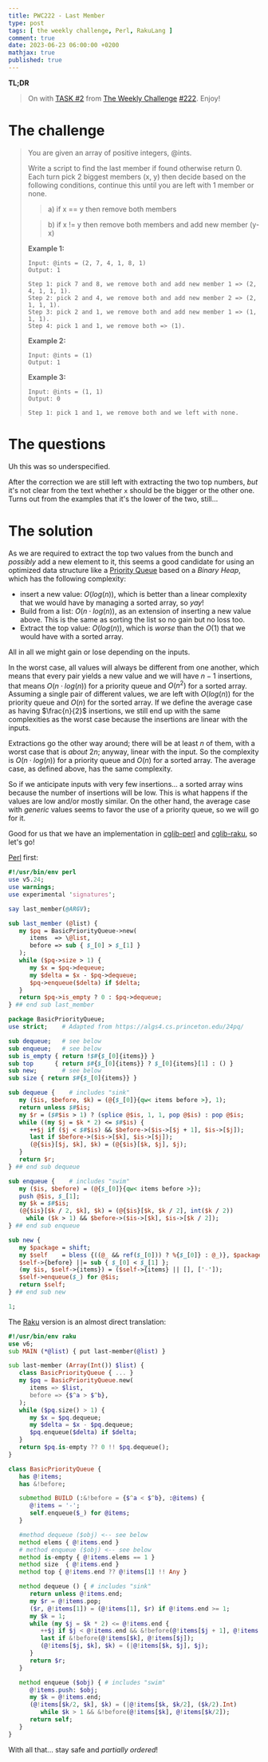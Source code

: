 ```yaml
---
title: PWC222 - Last Member
type: post
tags: [ the weekly challenge, Perl, RakuLang ]
comment: true
date: 2023-06-23 06:00:00 +0200
mathjax: true
published: true
---
```


**TL;DR**

> On with [TASK #2][] from [The Weekly Challenge][] [#222][].
> Enjoy!

# The challenge

> You are given an array of positive integers, @ints.
>
> Write a script to find the last member if found otherwise return 0. Each
> turn pick 2 biggest members (x, y) then decide based on the following
> conditions, continue this until you are left with 1 member or none.
>
>> a) if x == y then remove both members
>
>> b) if x != y then remove both members and add new member (y-x)
>
> **Example 1:**
>
>     Input: @ints = (2, 7, 4, 1, 8, 1)
>     Output: 1
>     
>     Step 1: pick 7 and 8, we remove both and add new member 1 => (2, 4, 1, 1, 1).
>     Step 2: pick 2 and 4, we remove both and add new member 2 => (2, 1, 1, 1).
>     Step 3: pick 2 and 1, we remove both and add new member 1 => (1, 1, 1).
>     Step 4: pick 1 and 1, we remove both => (1).
>
> **Example 2:**
>
>     Input: @ints = (1)
>     Output: 1
>
> **Example 3:**
>
>     Input: @ints = (1, 1)
>     Output: 0
>     
>     Step 1: pick 1 and 1, we remove both and we left with none.

# The questions

Uh this was so underspecified.

After the correction we are still left with extracting the two top numbers,
*but* it's not clear from the text whether `x` should be the bigger or the
other one. Turns out from the examples that it's the lower of the two,
still...

# The solution

As we are required to extract the top two values from the bunch and
*possibly* add a new element to it, this seems a good candidate for using an
optimized data structure like a [Priority Queue][] based on a *Binary Heap*, which has the following complexity:

- insert a new value: $O(log(n))$, which is better than a linear complexity
  that we would have by managing a sorted array, so *yay*!
- Build from a list: $O(n \cdot log(n))$, as an extension of inserting a new
  value above. This is the same as sorting the list so no gain but no loss
  too.
- Extract the top value: $O(log(n))$, which is *worse* than the $O(1)$ that
  we would have with a sorted array.

All in all we might gain or lose depending on the inputs.

In the worst case, all values will always be different from one another,
which means that every pair yields a new value and we will have $n - 1$
insertions, that means $O(n \cdot log(n))$ for a priority queue and $O(n^2)$
for a sorted array. Assuming a single pair of different values, we are left
with $O(log(n))$ for the priority queue and $O(n)$ for the sorted array. If
we define the average case as having $\frac{n}{2}$ insertions, we still end
up with the same complexities as the worst case because the insertions are
linear with the inputs.

Extractions go the other way around; there will be at least $n$ of them,
with a worst case that is *about* $2n$; anyway, linear with the input. So
the complexity is $O(n \cdot log(n))$ for a priority queue and $O(n)$ for a
sorted array. The average case, as defined above, has the same complexity.

So if we anticipate inputs with very few insertions... a sorted array wins
because the number of insertions will be low. This is what happens if the
values are low and/or mostly similar. On the other hand, the average case
with *generic* values seems to favor the use of a priority queue, so we will
go for it.

Good for us that we have an implementation in [cglib-perl][] and
[cglib-raku][], so let's go!

[Perl][] first:

```perl
#!/usr/bin/env perl
use v5.24;
use warnings;
use experimental 'signatures';

say last_member(@ARGV);

sub last_member (@list) {
   my $pq = BasicPriorityQueue->new(
      items  => \@list,
      before => sub { $_[0] > $_[1] }
   );
   while ($pq->size > 1) {
      my $x = $pq->dequeue;
      my $delta = $x - $pq->dequeue;
      $pq->enqueue($delta) if $delta;
   }
   return $pq->is_empty ? 0 : $pq->dequeue;
} ## end sub last_member

package BasicPriorityQueue;
use strict;    # Adapted from https://algs4.cs.princeton.edu/24pq/

sub dequeue;   # see below
sub enqueue;   # see below
sub is_empty { return !$#{$_[0]{items}} }
sub top      { return $#{$_[0]{items}} ? $_[0]{items}[1] : () }
sub new;       # see below
sub size { return $#{$_[0]{items}} }

sub dequeue {    # includes "sink"
   my ($is, $before, $k) = (@{$_[0]}{qw< items before >}, 1);
   return unless $#$is;
   my $r = ($#$is > 1) ? (splice @$is, 1, 1, pop @$is) : pop @$is;
   while ((my $j = $k * 2) <= $#$is) {
      ++$j if ($j < $#$is) && $before->($is->[$j + 1], $is->[$j]);
      last if $before->($is->[$k], $is->[$j]);
      (@{$is}[$j, $k], $k) = (@{$is}[$k, $j], $j);
   }
   return $r;
} ## end sub dequeue

sub enqueue {    # includes "swim"
   my ($is, $before) = (@{$_[0]}{qw< items before >});
   push @$is, $_[1];
   my $k = $#$is;
   (@{$is}[$k / 2, $k], $k) = (@{$is}[$k, $k / 2], int($k / 2))
     while ($k > 1) && $before->($is->[$k], $is->[$k / 2]);
} ## end sub enqueue

sub new {
   my $package = shift;
   my $self    = bless {((@_ && ref($_[0])) ? %{$_[0]} : @_)}, $package;
   $self->{before} ||= sub { $_[0] < $_[1] };
   (my $is, $self->{items}) = ($self->{items} || [], ['-']);
   $self->enqueue($_) for @$is;
   return $self;
} ## end sub new

1;
```

The [Raku][] version is an almost direct translation:

```raku
#!/usr/bin/env raku
use v6;
sub MAIN (*@list) { put last-member(@list) }

sub last-member (Array(Int()) $list) {
   class BasicPriorityQueue { ... }
   my $pq = BasicPriorityQueue.new(
      items => $list,
      before => {$^a > $^b},
   );
   while ($pq.size() > 1) {
      my $x = $pq.dequeue;
      my $delta = $x - $pq.dequeue;
      $pq.enqueue($delta) if $delta;
   }
   return $pq.is-empty ?? 0 !! $pq.dequeue();
}

class BasicPriorityQueue {
   has @!items;
   has &!before;

   submethod BUILD (:&!before = {$^a < $^b}, :@items) {
      @!items = '-';
      self.enqueue($_) for @items;
   }

   #method dequeue ($obj) <-- see below
   method elems { @!items.end }
   # method enqueue ($obj) <-- see below
   method is-empty { @!items.elems == 1 }
   method size  { @!items.end }
   method top { @!items.end ?? @!items[1] !! Any }

   method dequeue () { # includes "sink"
      return unless @!items.end;
      my $r = @!items.pop;
      ($r, @!items[1]) = (@!items[1], $r) if @!items.end >= 1;
      my $k = 1;
      while (my $j = $k * 2) <= @!items.end {
         ++$j if $j < @!items.end && &!before(@!items[$j + 1], @!items[$j]);
         last if &!before(@!items[$k], @!items[$j]);
         (@!items[$j, $k], $k) = (|@!items[$k, $j], $j);
      }
      return $r;
   }

   method enqueue ($obj) { # includes "swim"
      @!items.push: $obj;
      my $k = @!items.end;
      (@!items[$k/2, $k], $k) = (|@!items[$k, $k/2], ($k/2).Int)
         while $k > 1 && &!before(@!items[$k], @!items[$k/2]);
      return self;
   }
}
```

With all that... stay safe and *partially ordered*!


[The Weekly Challenge]: https://theweeklychallenge.org/
[#222]: https://theweeklychallenge.org/blog/perl-weekly-challenge-222/
[TASK #2]: https://theweeklychallenge.org/blog/perl-weekly-challenge-222/#TASK2
[Perl]: https://www.perl.org/
[Raku]: https://raku.org/
[manwar]: http://www.manwar.org/
[Priority Queue]: https://algs4.cs.princeton.edu/24pq/
[cglib-perl]: https://github.com/polettix/cglib-perl/
[cglib-raku]: https://github.com/polettix/cglib-raku/
